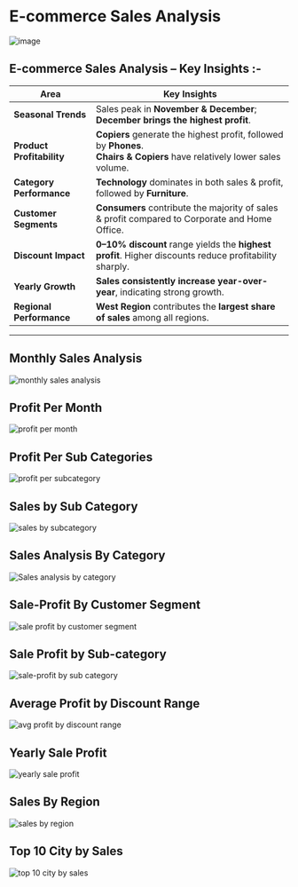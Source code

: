 # E-commerce Sales Analysis 
![image](https://polarbackup.com/wp-content/uploads/2024/07/ECommerce.jpg)

## E-commerce Sales Analysis – Key Insights :-

|  Area               |  Key Insights |
|------------------------|-----------------|
| **Seasonal Trends** | Sales peak in **November & December**; **December brings the highest profit**. |
| **Product Profitability** | **Copiers** generate the highest profit, followed by **Phones**. <br> **Chairs & Copiers** have relatively lower sales volume. |
| **Category Performance** | **Technology** dominates in both sales & profit, followed by **Furniture**. |
| **Customer Segments** | **Consumers** contribute the majority of sales & profit compared to Corporate and Home Office. |
| **Discount Impact** | **0–10% discount** range yields the **highest profit**. Higher discounts reduce profitability sharply. |
| **Yearly Growth** | **Sales consistently increase year-over-year**, indicating strong growth. |
| **Regional Performance** | **West Region** contributes the **largest share of sales** among all regions. |

---
 


## Monthly Sales Analysis
![monthly sales analysis](https://github.com/parthpatoliya97/Ecommerce-Sales-Analysis-By-Pandas/blob/main/Images/monthly_sales.png?raw=true)


## Profit Per Month
![profit per month](https://github.com/parthpatoliya97/Ecommerce-Sales-Analysis-By-Pandas/blob/main/Images/profit_per_month.png?raw=true)


## Profit Per Sub Categories
![profit per subcategory](https://github.com/parthpatoliya97/Ecommerce-Sales-Analysis-By-Pandas/blob/main/Images/profit_per_sub_categories.png?raw=true)


## Sales by Sub Category
![sales by subcategory](https://github.com/parthpatoliya97/Ecommerce-Sales-Analysis-By-Pandas/blob/main/Images/sales_by_sub_categories.png?raw=true)


## Sales Analysis By Category 
![Sales analysis by category](https://github.com/parthpatoliya97/Ecommerce-Sales-Analysis-By-Pandas/blob/main/Images/sale_analysis_by_category.png?raw=true)


## Sale-Profit By Customer Segment
![sale profit by customer segment](https://github.com/parthpatoliya97/Ecommerce-Sales-Analysis-By-Pandas/blob/main/Images/sales_profit_by_customer_segment.png?raw=true)


## Sale Profit by Sub-category
![sale-profit by sub category](https://github.com/parthpatoliya97/Ecommerce-Sales-Analysis-By-Pandas/blob/main/Images/sale_profit_by_subcategories.png?raw=true)


## Average Profit by Discount Range 
![avg profit by discount range](https://github.com/parthpatoliya97/Ecommerce-Sales-Analysis-By-Pandas/blob/main/Images/average%20profit%20by%20discount%20range.png?raw=true)


## Yearly Sale Profit
![yearly sale profit](https://github.com/parthpatoliya97/Ecommerce-Sales-Analysis-By-Pandas/blob/main/Images/yearly_sales_profit.png?raw=true)


## Sales By Region
![sales by region](https://github.com/parthpatoliya97/Ecommerce-Sales-Analysis-By-Pandas/blob/main/Images/sales_by_region.png?raw=true)


## Top 10 City by Sales
![top 10 city by sales](https://github.com/parthpatoliya97/Ecommerce-Sales-Analysis-By-Pandas/blob/main/Images/top_10_city_by_sales.png?raw=true)
